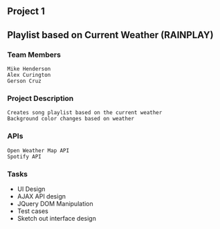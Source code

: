 ## Project 1
## Playlist based on Current Weather (RAINPLAY)

### Team Members 
```
Mike Henderson
Alex Curington
Gerson Cruz
```
### Project Description
```
Creates song playlist based on the current weather
Background color changes based on weather
```
### APIs
```
Open Weather Map API
Spotify API
```
### Tasks
- UI Design
- AJAX API design
- JQuery DOM Manipulation
- Test cases
- Sketch out interface design
